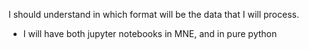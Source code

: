 
I should understand in which format will be the data that I will process.
- I will have both jupyter notebooks in MNE, and in pure python
